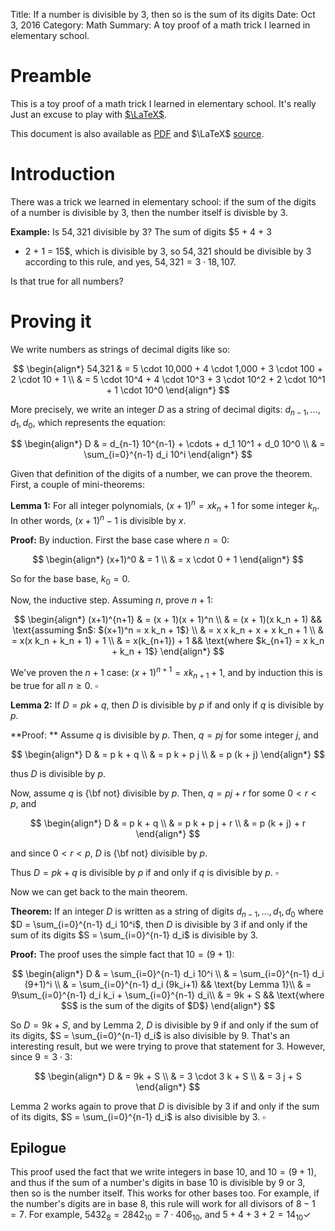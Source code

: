 Title: If a number is divisible by 3, then so is the sum of its digits
Date: Oct 3, 2016
Category: Math
Summary: A toy proof of a math trick I learned in elementary school.

# Preamble

This is a toy proof of a math trick I learned in elementary school.
It's really Just an excuse to play with
[$\LaTeX$](https://www.latex-project.org/).

This document is also available as
[PDF]({filename}static/div3digits.pdf) and $\LaTeX$
[source]({filename}static/div3digits.tex).

# Introduction

There was a trick we learned in elementary school: if the sum of the
digits of a number is divisible by 3, then the number itself is
divisble by 3.

**Example:** Is $54,321$ divisible by $3$?  The sum of digits $5 + 4 + 3
+ 2 + 1 = 15$, which is divisible by $3$, so $54,321$ should be divisible
by $3$ according to this rule, and yes, $54,321 = 3 \cdot 18,107$.

Is that true for all numbers?

# Proving it

We write numbers as strings of decimal digits like so:

$$
\begin{align*}
  54,321 & = 5 \cdot 10,000 + 4 \cdot 1,000 + 3 \cdot 100 + 2 \cdot 10 + 1 \\
         & = 5 \cdot 10^4   + 4 \cdot 10^3 + 3 \cdot 10^2 + 2 \cdot 10^1 + 1 \cdot 10^0
\end{align*}
$$

More precisely, we write an integer $D$ as a string of decimal digits:
$d_{n-1},{\ldots},d_1,d_0$, which represents the equation:

$$
\begin{align*}
  D & = d_{n-1} 10^{n-1} + \cdots + d_1 10^1 + d_0 10^0 \\
    & = \sum_{i=0}^{n-1} d_i 10^i
\end{align*}
$$

Given that definition of the digits of a number, we can prove the
theorem.  First, a couple of mini-theorems:

**Lemma 1:** For all integer polynomials, $(x+1)^n = x k_n + 1$ for
some integer $k_n$.  In other words, $(x+1)^n - 1$ is divisible by
$x$.

**Proof:** By induction. First the base case where $n=0$:

$$
\begin{align*}
    (x+1)^0 & = 1 \\
            & = x \cdot 0 + 1
\end{align*}
$$

So for the base base, $k_0 = 0$.
 
Now, the inductive step.  Assuming $n$, prove $n+1$:

$$
\begin{align*}
(x+1)^{n+1} & = (x + 1)(x + 1)^n \\
           & = (x + 1)(x k_n + 1) && \text{assuming $n$: $(x+1)^n = x k_n + 1$} \\
           & = x x k_n + x + x k_n + 1 \\
           & = x(x k_n + k_n + 1) + 1 \\
           & = x(k_{n+1}) + 1 && \text{where $k_{n+1} = x k_n + k_n + 1$}
\end{align*}
$$

We've proven the $n+1$ case: $(x+1)^{n+1} = x k_{n+1} + 1$, and by
induction this is be true for all $n \ge 0$.
$\square$

**Lemma 2:** If $D = p k + q$, then $D$ is divisible by $p$ if and
only if $q$ is divisible by $p$.

**Proof: ** Assume $q$ is divisible by $p$.  Then, $q = p j$ for some
integer $j$, and

$$
\begin{align*} 
D & = p k + q \\
  & = p k + p j \\
  & = p (k + j)
\end{align*} 
$$

thus $D$ is divisible by $p$.

Now, assume $q$ is {\bf not} divisible by $p$.  Then, $q = p j + r$ for some $0 < r < p$, and 

$$
\begin{align*} 
D & = p k + q \\
  & = p k + p j + r \\
  & = p (k + j) + r
\end{align*} 
$$

and since $0 < r < p$, $D$ is {\bf not} divisible by $p$.

Thus $D = p k + q$ is divisible by $p$ if and only if $q$ is divisible by $p$.
$\square$

Now we can get back to the main theorem.

**Theorem:** If an integer $D$ is written as a string of digits
$d_{n-1},\ldots,d_1,d_0$ where $D = \sum_{i=0}^{n-1} d_i 10^i$, then
$D$ is divisible by 3 if and only if the sum of its digits $S =
\sum_{i=0}^{n-1} d_i$ is divisible by 3.


**Proof:** The proof uses the simple fact that $10 = (9 + 1)$:

$$
\begin{align*}    
D & = \sum_{i=0}^{n-1} d_i 10^i \\
  & = \sum_{i=0}^{n-1} d_i (9+1)^i \\
  & = \sum_{i=0}^{n-1} d_i (9k_i+1) && \text{by Lemma 1}\\
  & = 9\sum_{i=0}^{n-1} d_i k_i + \sum_{i=0}^{n-1} d_i\\
  & = 9k + S && \text{where $S$ is the sum of the digits of $D$}
\end{align*}
$$

So $D = 9k + S$, and by Lemma 2, $D$ is divisible by 9 if and only if
the sum of its digits, $S = \sum_{i=0}^{n-1} d_i$ is also divisible by
9.  That's an interesting result, but we were trying to prove that
statement for 3.  However, since $9 = 3 \cdot 3$:

$$
\begin{align*}    
D & = 9k + S \\
  & = 3 \cdot 3 k + S \\
  & = 3 j + S
\end{align*}
$$

Lemma 2 works again to prove that $D$ is divisible by 3 if and only if
the sum of its digits, $S = \sum_{i=0}^{n-1} d_i$ is also divisible by
3.
$\square$

## Epilogue

This proof used the fact that we write integers in base 10, and $10 =
(9+1)$, and thus if the sum of a number's digits in base 10 is
divisible by 9 or 3, then so is the number itself.  This works for
other bases too.  For example, if the number's digits are in base 8,
this rule will work for all divisors of $8 - 1 = 7$.  For example,
$5432_8 = 2842_{10} = 7 \cdot 406_{10}$, and $5+4+3+2 =
14_{10}\checkmark$
